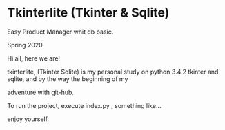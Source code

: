 # Tkinterlite (Tkinter & Sqlite)

Easy Product Manager whit db basic.

Spring 2020

Hi all, here we are!

tkinterlite, (Tkinter Sqlite) is my personal study on python 3.4.2 tkinter and sqlite, and by the way the beginning of my

adventure with git-hub.

To run the project, execute index.py , something like...

enjoy yourself.

